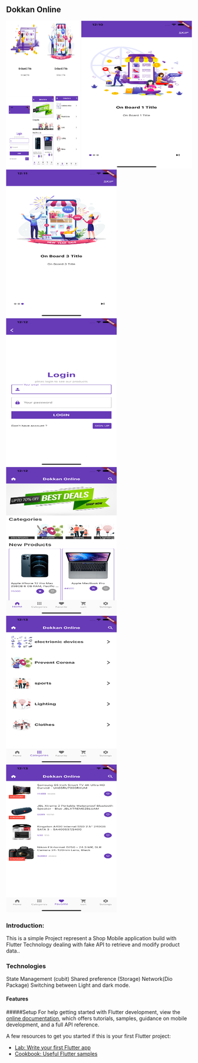 ## Dokkan Online
<img alt="drawing" height="400" src="https://github.com/HendMohammed90/Shop-Mobile-App/blob/main/assets/images/IMG_2988.JPG" width="200"/>
<img alt="drawing" height="400" src="https://github.com/HendMohammed90/Shop-Mobile-App/blob/main/assets/images/Simulator%20Screen%20Shot%20-%20iPhone%2013%20Pro%20Max%20-%202023-02-01%20at%2012.10.43.png" width="300"/>
<img alt="drawing" height="400" src="https://github.com/HendMohammed90/Shop-Mobile-App/blob/main/assets/images/Simulator%20Screen%20Shot%20-%20iPhone%2013%20Pro%20Max%20-%202023-02-01%20at%2012.11.01.png" width="300"/>
<img alt="drawing" height="400" src="https://github.com/HendMohammed90/Shop-Mobile-App/blob/main/assets/images/Simulator%20Screen%20Shot%20-%20iPhone%2013%20Pro%20Max%20-%202023-02-01%20at%2012.12.06.png" width="300"/>
<img alt="drawing" height="400" src="https://github.com/HendMohammed90/Shop-Mobile-App/blob/main/assets/images/Simulator%20Screen%20Shot%20-%20iPhone%2013%20Pro%20Max%20-%202023-02-01%20at%2012.12.51.png" width="300"/>
<img alt="drawing" height="400" src="https://github.com/HendMohammed90/Shop-Mobile-App/blob/main/assets/images/Simulator%20Screen%20Shot%20-%20iPhone%2013%20Pro%20Max%20-%202023-02-01%20at%2012.13.13.png" width="300"/>
<img alt="drawing" height="400" src="https://github.com/HendMohammed90/Shop-Mobile-App/blob/main/assets/images/Simulator%20Screen%20Shot%20-%20iPhone%2013%20Pro%20Max%20-%202023-02-01%20at%2012.13.49.png" width="300"/>



### Introduction:
This is a simple Project represent a Shop Mobile application build with Flutter Technology dealing with fake API to retrieve and modify product data..

### Technologies
State Management (cubit)
Shared preference (Storage)
Network(Dio Package)
Switching between Light and dark mode.


#### Features

#####Setup
For help getting started with Flutter development, view the
[online documentation](https://docs.flutter.dev/), which offers tutorials,
samples, guidance on mobile development, and a full API reference.

A few resources to get you started if this is your first Flutter project:

- [Lab: Write your first Flutter app](https://docs.flutter.dev/get-started/codelab)
- [Cookbook: Useful Flutter samples](https://docs.flutter.dev/cookbook)

